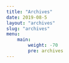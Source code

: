 ```yaml
---
title: "Archives"
date: 2019-08-5
layout: "archives"
slug: "archives"
menu:
    main:
        weight: -70
        pre: archives
---
```

